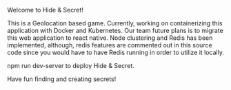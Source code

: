 Welcome to Hide & Secret!

This is a Geolocation based game. Currently, working on containerizing
this application with Docker and Kubernetes. Our team future plans is to
migrate this web application to react native. Node clustering and Redis has been implemented, although, redis features are commented out in this source code since you would have to have Redis running in order to utilize it locally.

npm run dev-server to deploy Hide & Secret.

Have fun finding and creating secrets!
